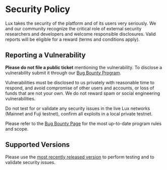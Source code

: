 # Security Policy

Lux takes the security of the platform and of its users very seriously. We and our community recognize the critical role of external security researchers and developers and welcome
responsible disclosures. Valid reports will be eligible for a reward (terms and conditions apply).

## Reporting a Vulnerability

**Please do not file a public ticket** mentioning the vulnerability. To disclose a vulnerability submit it through our [Bug Bounty Program](https://hackenproof.com/lux).

Vulnerabilities must be disclosed to us privately with reasonable time to respond, and avoid compromise of other users and accounts, or loss of funds that are not your own. We do not reward spam or
social engineering vulnerabilities.

Do not test for or validate any security issues in the live Lux networks (Mainnet and Fuji testnet), confirm all exploits in a local private testnet.

Please refer to the [Bug Bounty Page](https://hackenproof.com/lux) for the most up-to-date program rules and scope.

## Supported Versions

Please use the [most recently released version](https://github.com/SkyChains/coreth/releases/latest) to perform testing and to validate security issues.

